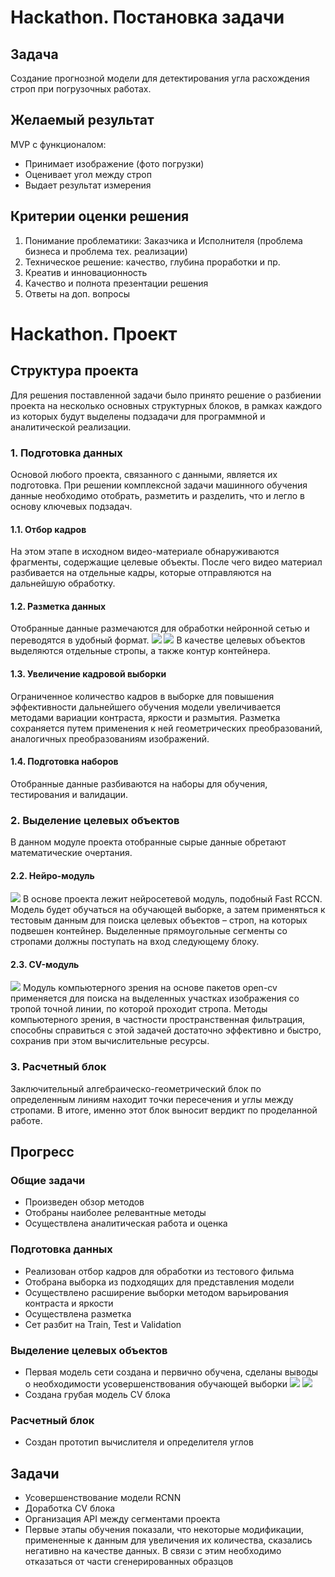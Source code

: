 # Hackathon. Постановка задачи
## Задача
Создание прогнозной модели для детектирования угла
расхождения строп при погрузочных работах.

## Желаемый результат
MVP с функционалом:
- Принимает изображение (фото погрузки)
- Оценивает угол между строп
- Выдает результат измерения

## Критерии оценки решения
1. Понимание проблематики: Заказчика и Исполнителя (проблема бизнеса
и проблема тех. реализации)
2. Техническое решение: качество, глубина проработки и пр.
3. Креатив и инновационность
4. Качество и полнота презентации решения
5. Ответы на доп. вопросы

# Hackathon. Проект
## Структура проекта
Для решения поставленной задачи было принято решение о разбиении проекта на несколько основных структурных блоков, в рамках каждого из которых будут выделены подзадачи для программной и аналитической реализации.
### 1. Подготовка данных
Основой любого проекта, связанного с данными, является их подготовка. При решении комплексной задачи машинного обучения данные необходимо отобрать, разметить и разделить, что и легло в основу ключевых подзадач.
#### 1.1. Отбор кадров
На этом этапе в исходном видео-материале обнаруживаются фрагменты, содержащие целевые объекты. После чего видео материал разбивается на отдельные кадры, которые отправляются на дальнейшую обработку.
#### 1.2. Разметка данных
Отобранные данные размечаются для обработки нейронной сетью и переводятся в удобный формат. 
![](images/detection_1.jpg?size=50)
![](images/detection_2.jpg?size=50)
В качестве целевых объектов выделяются отдельные стропы, а также контур контейнера.
#### 1.3. Увеличение кадровой выборки
Ограниченное количество кадров в выборке для повышения эффективности дальнейшего обучения модели увеличивается методами вариации контраста, яркости и размытия. Разметка сохраняется путем применения к ней геометрических преобразований, аналогичных преобразованиям изображений.
#### 1.4. Подготовка наборов
Отобранные данные разбиваются на наборы для обучения, тестирования и валидации.
### 2. Выделение целевых объектов
В данном модуле проекта отобранные сырые данные обретают математические очертания.
#### 2.2. Нейро-модуль
![](images/model.png?size=50)
В основе проекта лежит нейросетевой модуль, подобный Fast RCCN. Модель будет обучаться на обучающей выборке, а затем применяться к тестовым данным для поиска целевых объектов – строп, на которых подвешен контейнер. Выделенные прямоугольные сегменты со стропами должны поступать на вход следующему блоку.
#### 2.3. CV-модуль
![](images/lines.png?size=50)
Модуль компьютерного зрения на основе пакетов open-cv применяется для поиска на выделенных участках изображения со тропой точной линии, по которой проходит стропа. Методы компьютерного зрения, в частности пространственная фильтрация, способны справиться с этой задачей достаточно эффективно и быстро, сохранив при этом вычислительные ресурсы.
### 3. Расчетный блок
Заключительный алгебраическо-геометрический блок по определенным линиям находит точки пересечения и углы между стропами. В итоге, именно этот блок выносит вердикт по проделанной работе.
## Прогресс
### Общие задачи
 - Произведен обзор методов
 - Отобраны наиболее релевантные методы
 - Осуществлена аналитическая работа и оценка
### Подготовка данных
 - Реализован отбор кадров для обработки из тестового фильма
 - Отобрана выборка из подходящих для представления модели
 - Осуществлено расширение выборки методом варьирования контраста и яркости
 - Осуществлена разметка
 - Сет разбит на Train, Test и Validation
### Выделение целевых объектов
 - Первая модель сети создана и первично обучена, сделаны выводы о необходимости усовершенствования обучающей выборки
![](images/plot_1.jpg?size=50)
![](images/plot_2.jpg?size=50)
 - Создана грубая модель CV блока
### Расчетный блок
 - Создан прототип вычислителя и определителя углов
## Задачи
 - Усовершенствование модели RCNN 
 - Доработка СV блока
 - Организация API между сегментами проекта
 - Первые этапы обучения показали, что некоторые модификации, примененные к данным для увеличения их количества, сказались негативно на качестве данных. В связи с этим необходимо отказаться от части сгенерированных образцов

